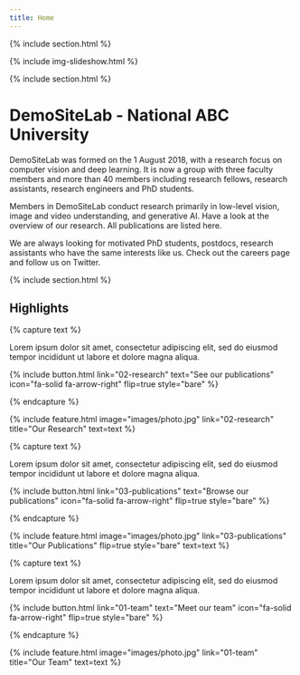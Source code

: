 ```yaml
---
title: Home
---
```


{% include section.html %}

{% include img-slideshow.html %}

{% include section.html %}
# DemoSiteLab - National ABC University

DemoSiteLab was formed on the 1 August 2018, with a research focus on computer vision and deep learning. It is now a group with three faculty members and more than 40 members including research fellows, research assistants, research engineers and PhD students.

Members in DemoSiteLab conduct research primarily in low-level vision, image and video understanding, and generative AI. Have a look at the overview of our research. All publications are listed here.

We are always looking for motivated PhD students, postdocs, research assistants who have the same interests like us. Check out the careers page and follow us on Twitter.

{% include section.html %}

## Highlights

<!--- Part "Our research" -->

{% capture text %}

Lorem ipsum dolor sit amet, consectetur adipiscing elit, sed do eiusmod tempor incididunt ut labore et dolore magna aliqua.

{%
  include button.html
  link="02-research"
  text="See our publications"
  icon="fa-solid fa-arrow-right"
  flip=true
  style="bare"
%}

{% endcapture %}

{%
  include feature.html
  image="images/photo.jpg"
  link="02-research"
  title="Our Research"
  text=text
%}

<!--- Part "Browse our projects" --> 

{% capture text %}

Lorem ipsum dolor sit amet, consectetur adipiscing elit, sed do eiusmod tempor incididunt ut labore et dolore magna aliqua.

{%
  include button.html
  link="03-publications"
  text="Browse our publications"
  icon="fa-solid fa-arrow-right"
  flip=true
  style="bare"
%}

{% endcapture %}

{%
  include feature.html
  image="images/photo.jpg"
  link="03-publications"
  title="Our Publications"
  flip=true
  style="bare"
  text=text
%}

<!--- Part "Meet our team" --> 

{% capture text %}

Lorem ipsum dolor sit amet, consectetur adipiscing elit, sed do eiusmod tempor incididunt ut labore et dolore magna aliqua.

{%
  include button.html
  link="01-team"
  text="Meet our team"
  icon="fa-solid fa-arrow-right"
  flip=true
  style="bare"
%}

{% endcapture %}

{%
  include feature.html
  image="images/photo.jpg"
  link="01-team"
  title="Our Team"
  text=text
%}
